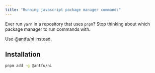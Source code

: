 ```yaml
---
title: "Running javascript package manager commands"
---
```


Ever run `yarn` in a repository that uses `pnpm`? Stop thinking about which package manager to run commands with.

Use [@antfu/ni](https://github.com/antfu/ni) instead.

## Installation

```sh
pnpm add -g @antfu/ni
```
